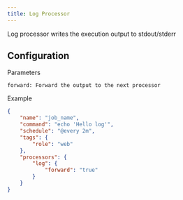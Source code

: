 ```yaml
---
title: Log Processor
---
```


Log processor writes the execution output to stdout/stderr

## Configuration

Parameters

`forward: Forward the output to the next processor`

Example

```json
{
    "name": "job_name",
    "command": "echo 'Hello log'",
    "schedule": "@every 2m",
    "tags": {
        "role": "web"
    },
    "processors": {
        "log": {
            "forward": "true"
        }
    }
}
```
